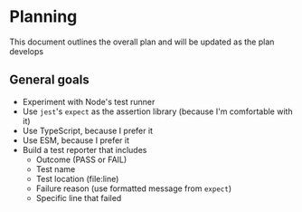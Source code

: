 # Planning

This document outlines the overall plan and will be updated as the plan develops

## General goals

- Experiment with Node's test runner
- Use `jest`'s `expect` as the assertion library (because I'm comfortable with it)
- Use TypeScript, because I prefer it
- Use ESM, because I prefer it
- Build a test reporter that includes
  - Outcome (PASS or FAIL)
  - Test name
  - Test location (file:line)
  - Failure reason (use formatted message from `expect`)
  - Specific line that failed
